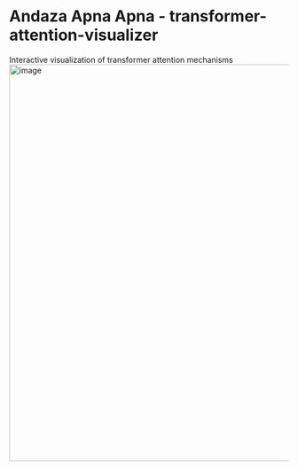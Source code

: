 # Andaza Apna Apna - transformer-attention-visualizer
Interactive visualization of transformer attention mechanisms
<img width="716" height="716" alt="image" src="https://github.com/user-attachments/assets/8f574794-4f4b-455e-bf4c-2c548c6341cc" />

